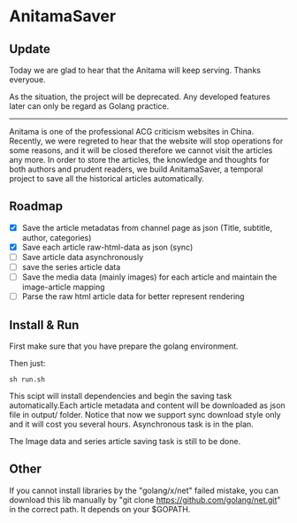 # AnitamaSaver

## Update

Today we are glad to hear that the Anitama will keep serving. Thanks everyoue.

As the situation, the project will be deprecated. Any developed features later can only be regard as Golang practice. 

---

Anitama is one of the professional ACG criticism websites in China. Recently, we were regreted to hear that the website will stop operations for some reasons, and it will be closed therefore we cannot visit the articles any more. In order to store the articles, the knowledge and thoughts for both authors and prudent readers, we build AnitamaSaver, a temporal project to save all the historical articles automatically.

## Roadmap

* [x] Save the article metadatas from channel page as json (Title, subtitle, author, categories)
* [x] Save each article raw-html-data as json (sync)
* [ ] Save article data asynchronously
* [ ] save the series article data
* [ ] Save the media data (mainly images) for each article and maintain the image-article mapping
* [ ] Parse the raw html article data for better represent rendering

## Install & Run

First make sure that you have prepare the golang environment.

Then just:
```
sh run.sh
```

This scipt will install dependencies and begin the saving task automatically.Each article metadata and content will be downloaded as json file in output/ folder. Notice that now we support sync download style only and it will cost you several hours. Asynchronous task is in the plan.

The Image data and series article saving task is still to be done.

## Other

If you cannot install libraries by the "golang/x/net" failed mistake, you can download this lib manually by "git clone https://github.com/golang/net.git" in the correct path. It depends on your $GOPATH.